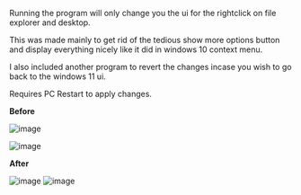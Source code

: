 Running the program will only change you the ui for the rightclick on file explorer and desktop.

This was made mainly to get rid of the tedious show more options button and display everything nicely like it did in windows 10 context menu.

I also included another program to revert the changes incase you wish to go back to the windows 11 ui.

Requires PC Restart to apply changes.

**Before**

![image](https://github.com/derekburnz/Windows-10-Context-menu-script/assets/127548116/c9213a2e-b010-43f1-9dcc-4ce8d2259f05)

![image](https://github.com/derekburnz/Windows-10-Context-menu-script/assets/127548116/e508734a-7206-4e1d-bd67-4b882e47f41f)

**After**

![image](https://github.com/derekburnz/Windows-10-Context-menu-script/assets/127548116/1d4436d8-a994-4bea-8df5-be8e4e89abbc)
![image](https://github.com/derekburnz/Windows-10-Context-menu-script/assets/127548116/f1b120e8-debe-48c7-a7ba-0a652210fc1a)
